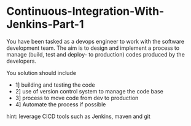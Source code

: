 # Continuous-Integration-With-Jenkins-Part-1

You have been tasked as a devops engineer to work with the software development team. The aim is to design and implement a process to manage (build, test and deploy- to production) codes produced by the developers.

You solution should include

- 1] building and testing the code
- 2] use of version control system to manage the code base
- 3] process to move code from dev to production
- 4] Automate the process if possible



hint: leverage CICD tools such as Jenkins, maven and git 

